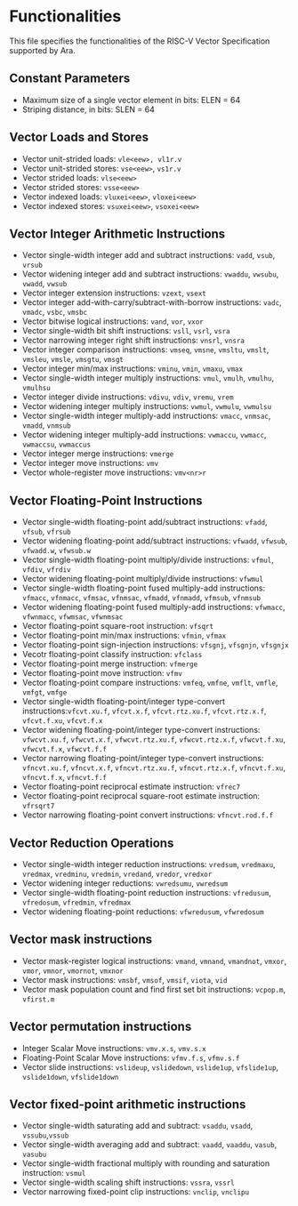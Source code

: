 # Functionalities

This file specifies the functionalities of the RISC-V Vector Specification supported by Ara.

## Constant Parameters

- Maximum size of a single vector element in bits: ELEN = 64
- Striping distance, in bits: SLEN = 64

## Vector Loads and Stores

- Vector unit-strided loads: `vle<eew>, vl1r.v`
- Vector unit-strided stores: `vse<eew>`, `vs1r.v`
- Vector strided loads: `vlse<eew>`
- Vector strided stores: `vsse<eew>`
- Vector indexed loads: `vluxei<eew>`, `vloxei<eew>`
- Vector indexed stores: `vsuxei<eew>`, `vsoxei<eew>`

## Vector Integer Arithmetic Instructions

- Vector single-width integer add and subtract instructions: `vadd`, `vsub`, `vrsub`
- Vector widening integer add and subtract instructions: `vwaddu`, `vwsubu`, `vwadd`, `vwsub`
- Vector integer extension instructions: `vzext`, `vsext`
- Vector integer add-with-carry/subtract-with-borrow instructions: `vadc`, `vmadc`, `vsbc`, `vmsbc`
- Vector bitwise logical instructions: `vand`, `vor`, `vxor`
- Vector single-width bit shift instructions: `vsll`, `vsrl`, `vsra`
- Vector narrowing integer right shift instructions: `vnsrl`, `vnsra`
- Vector integer comparison instructions: `vmseq`, `vmsne`, `vmsltu`, `vmslt`, `vmsleu`, `vmsle`, `vmsgtu`, `vmsgt`
- Vector integer min/max instructions: `vminu`, `vmin`, `vmaxu`, `vmax`
- Vector single-width integer multiply instructions: `vmul`, `vmulh`, `vmulhu`, `vmulhsu`
- Vector integer divide instructions: `vdivu`, `vdiv`, `vremu`, `vrem`
- Vector widening integer multiply instructions: `vwmul`, `vwmulu`, `vwmulsu`
- Vector single-width integer multiply-add instructions: `vmacc`, `vnmsac`, `vmadd`, `vnmsub`
- Vector widening integer multiply-add instructions: `vwmaccu`, `vwmacc`, `vwmaccsu`, `vwmaccus`
- Vector integer merge instructions: `vmerge`
- Vector integer move instructions: `vmv`
- Vector whole-register move instructions: `vmv<nr>r`

## Vector Floating-Point Instructions

- Vector single-width floating-point add/subtract instructions: `vfadd`, `vfsub`, `vfrsub`
- Vector widening floating-point add/subtract instructions: `vfwadd`, `vfwsub`, `vfwadd.w`, `vfwsub.w`
- Vector single-width floating-point multiply/divide instructions: `vfmul`, `vfdiv`, `vfrdiv`
- Vector widening floating-point multiply/divide instructions: `vfwmul`
- Vector single-width floating-point fused multiply-add instructions: `vfmacc`, `vfnmacc`, `vfmsac`, `vfnmsac`, `vfmadd`, `vfnmadd`, `vfmsub`, `vfnmsub`
- Vector widening floating-point fused multiply-add instructions: `vfwmacc`, `vfwnmacc`, `vfwmsac`, `vfwnmsac`
- Vector floating-point square-root instruction: `vfsqrt`
- Vector floating-point min/max instructions: `vfmin`, `vfmax`
- Vector floating-point sign-injection instructions: `vfsgnj`, `vfsgnjn`, `vfsgnjx`
- Vecotr floating-point classify instruction: `vfclass`
- Vector floating-point merge instruction: `vfmerge`
- Vector floating-point move instruction: `vfmv`
- Vector floating-point compare instructions: `vmfeq`, `vmfne`, `vmflt`, `vmfle`, `vmfgt`, `vmfge`
- Vector single-width floating-point/integer type-convert instructions:`vfcvt.xu.f`, `vfcvt.x.f`, `vfcvt.rtz.xu.f`, `vfcvt.rtz.x.f`, `vfcvt.f.xu`, `vfcvt.f.x`
- Vector widening floating-point/integer type-convert instructions: `vfwcvt.xu.f`, `vfwcvt.x.f`, `vfwcvt.rtz.xu.f`, `vfwcvt.rtz.x.f`, `vfwcvt.f.xu`, `vfwcvt.f.x`, `vfwcvt.f.f`
- Vector narrowing floating-point/integer type-convert instructions: `vfncvt.xu.f`, `vfncvt.x.f`, `vfncvt.rtz.xu.f`, `vfncvt.rtz.x.f`, `vfncvt.f.xu`, `vfncvt.f.x`, `vfncvt.f.f`
- Vector floating-point reciprocal estimate instruction: `vfrec7`
- Vector floating-point reciprocal square-root estimate instruction: `vfrsqrt7`
- Vector narrowing floating-point convert instructions: `vfncvt.rod.f.f`

## Vector Reduction Operations

- Vector single-width integer reduction instructions: `vredsum`, `vredmaxu`, `vredmax`, `vredminu`, `vredmin`, `vredand`, `vredor`, `vredxor`
- Vector widening integer reductions: `vwredsumu`, `vwredsum`
- Vector single-width floating-point reduction instructions: `vfredusum`, `vfredosum`, `vfredmin`, `vfredmax`
- Vector widening floating-point reductions: `vfwredusum`, `vfwredosum`

## Vector mask instructions

- Vector mask-register logical instructions: `vmand`, `vmnand`, `vmandnot`, `vmxor`, `vmor`, `vmnor`, `vmornot`, `vmxnor`
- Vector mask instructions: `vmsbf`, `vmsof`, `vmsif`, `viota`, `vid`
- Vector mask population count and find first set bit instructions: `vcpop.m`, `vfirst.m`

## Vector permutation instructions

- Integer Scalar Move instructions: `vmv.x.s`, `vmv.s.x`
- Floating-Point Scalar Move instructions: `vfmv.f.s`, `vfmv.s.f`
- Vector slide instructions: `vslideup`, `vslidedown`, `vslide1up`, `vfslide1up`, `vslide1down`, `vfslide1down`

## Vector fixed-point arithmetic instructions

- Vector single-width saturating add and subtract: `vsaddu`, `vsadd`, `vssubu`,`vssub`
- Vector single-width averaging add and subtract: `vaadd`, `vaaddu`, `vasub`, `vasubu`
- Vector single-width fractional multiply with rounding and saturation instruction: `vsmul`
- Vector single-width scaling shift instructions: `vssra`, `vssrl`
- Vector narrowing fixed-point clip instructions: `vnclip`, `vnclipu`
